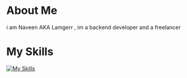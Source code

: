 # About Me
i am Naveen AKA Lamgerr ,
im a backend developer and a freelancer

# My Skills

[![My Skills](https://skillicons.dev/icons?i=aws,gcp,azure,react,vue,flutter,python,typescript,html,css,js,java,cpp,kotlin,github,bash&perline=4)](https://skillicons.dev)
